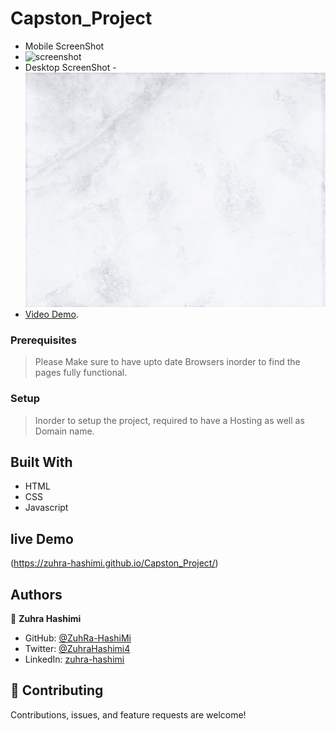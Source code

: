 # Capston_Project

- Mobile ScreenShot
- ![screenshot](.assets/images/mobile.png)
- Desktop ScreenShot
-![screenshot](./assets/images/desktopbg.jpg)
- [Video Demo](https://zuhra-hashimi.github.io/Capston_Project/).


### Prerequisites

> Please Make sure to have upto date Browsers inorder to find the pages fully functional.

### Setup

> Inorder to setup the project, required to have a Hosting as well as Domain name.

## Built With

- HTML
- CSS
- Javascript

## live Demo
(https://zuhra-hashimi.github.io/Capston_Project/)


## Authors

👤 **Zuhra Hashimi**

- GitHub: [@ZuhRa-HashiMi](https://github.com/ZuhRa-HashiMi)
- Twitter: [@ZuhraHashimi4](https://twitter.com/ZuhraHashimi4)
- LinkedIn: [zuhra-hashimi](https://www.linkedin.com/in/zuhra-hashimi-601966214/)

## 🤝 Contributing

Contributions, issues, and feature requests are welcome!